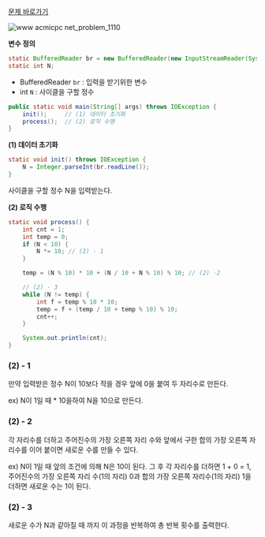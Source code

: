[문제 바로가기](https://www.acmicpc.net/problem/1110)

![www acmicpc net_problem_1110](https://user-images.githubusercontent.com/78605779/182031062-dc677ea7-d2c9-47dd-a15b-9f39ae388ec2.png)

**변수 정의**

```java
static BufferedReader br = new BufferedReader(new InputStreamReader(System.in));
static int N;
```

- BufferedReader `br` : 입력을 받기위한 변수
- int `N` : 사이클을 구할 정수

```java
public static void main(String[] args) throws IOException {
    init();     // (1) 데이터 초기화
    process();  // (2) 로직 수행
}
```

**(1) 데이터 초기화**

```java
static void init() throws IOException {
    N = Integer.parseInt(br.readLine());
}
```

사이클을 구할 정수 N을 입력받는다.

**(2) 로직 수행**

```java
static void process() {
    int cnt = 1;
    int temp = 0;
    if (N < 10) {
        N *= 10; // (2) - 1
    }

    temp = (N % 10) * 10 + (N / 10 + N % 10) % 10; // (2) -2

    // (2) - 3
    while (N != temp) {
        int f = temp % 10 * 10;
        temp = f + (temp / 10 + temp % 10) % 10;
        cnt++;
    }

    System.out.println(cnt);
}
```

### (2) - 1

만약 입력받은 정수 N이 10보다 작을 경우 앞에 0을 붙여 두 자리수로 만든다.

ex) N이 1일 때 \* 10을하여 N을 10으로 만든다.

### (2) - 2

각 자리수를 더하고 주어진수의 가장 오른쪽 자리 수와 앞에서 구한 합의 가장 오른쪽 자리수를 이어 붙이면 새로운 수를 만들 수 있다.

ex) N이 1일 때 앞의 조건에 의해 N은 10이 된다. 그 후 각 자리수를 더하면 1 + 0 = 1, 주어진수의 가장 오른쪽 자리 수(1의 자리) 0과 합의 가장 오른쪽 자리수(1의 자리) 1을 더하면 새로운 수는 1이 된다.

### (2) - 3

새로운 수가 N과 같아질 때 까지 이 과정을 반복하여 총 반복 횟수를 출력한다.
